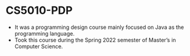 # CS5010-PDP
* It was a programming design course mainly focused on Java as the programming language.
* Took this course during the Spring 2022 semester of Master’s in Computer Science. 
